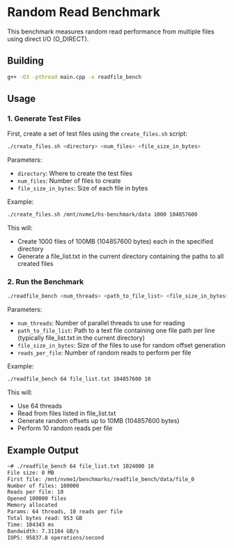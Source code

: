# Random Read Benchmark

This benchmark measures random read performance from multiple files using direct I/O (O_DIRECT).

## Building

```bash
g++ -O3 -pthread main.cpp -o readfile_bench
```

## Usage

### 1. Generate Test Files

First, create a set of test files using the `create_files.sh` script:

```bash
./create_files.sh <directory> <num_files> <file_size_in_bytes>
```

Parameters:
- `directory`: Where to create the test files
- `num_files`: Number of files to create
- `file_size_in_bytes`: Size of each file in bytes

Example:
```bash
./create_files.sh /mnt/nvme1/hs-benchmark/data 1000 104857600
```
This will:
- Create 1000 files of 100MB (104857600 bytes) each in the specified directory
- Generate a file_list.txt in the current directory containing the paths to all created files

### 2. Run the Benchmark

```bash
./readfile_bench <num_threads> <path_to_file_list> <file_size_in_bytes> <reads_per_file>
```

Parameters:
- `num_threads`: Number of parallel threads to use for reading
- `path_to_file_list`: Path to a text file containing one file path per line (typically file_list.txt in the current directory)
- `file_size_in_bytes`: Size of the files to use for random offset generation
- `reads_per_file`: Number of random reads to perform per file

Example:
```bash
./readfile_bench 64 file_list.txt 104857600 10
```
This will:
- Use 64 threads
- Read from files listed in file_list.txt
- Generate random offsets up to 10MB (104857600 bytes)
- Perform 10 random reads per file

## Example Output

```bash
~# ./readfile_bench 64 file_list.txt 1024000 10
File size: 0 MB
First file: /mnt/nvme1/benchmarks/readfile_bench/data/file_0
Number of files: 100000
Reads per file: 10
Opened 100000 files
Memory allocated
Params: 64 threads, 10 reads per file
Total bytes read: 953 GB
Time: 104343 ms
Bandwidth: 7.31184 GB/s
IOPS: 95837.8 operations/second
```
